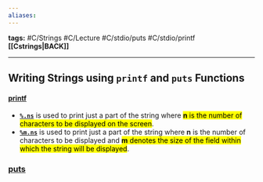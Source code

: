 ```yaml
---
aliases:
---
```

**tags:** #C/Strings #C/Lecture #C/stdio/puts #C/stdio/printf  
**[[Cstrings|BACK]]**

---
## Writing Strings using `printf` and `puts` Functions
#### [printf](Cprintf)
- [**`%.ns`**](Cns.md) is used to print just a part of the string where <mark class="hltr-lightblue">**n** is the number of characters to be displayed on the screen</mark>.
- [**`%m.ns`**](Cmns.md) is used to print just a part of the string where **n** is the number of characters to be displayed and <mark class="hltr-lightblue">**m** denotes the size of the field within which the string will be displayed</mark>.

### [puts](Cputs.md)
